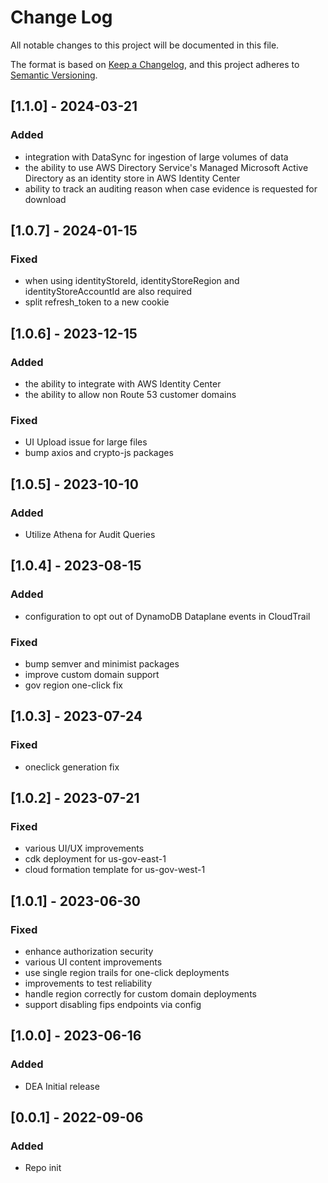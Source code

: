 # Change Log

All notable changes to this project will be documented in this file.

The format is based on [Keep a Changelog](https://keepachangelog.com/en/1.0.0/),
and this project adheres to [Semantic Versioning](https://semver.org/spec/v2.0.0.html).

## [1.1.0] - 2024-03-21

### Added

- integration with DataSync for ingestion of large volumes of data
- the ability to use AWS Directory Service's Managed Microsoft Active Directory as an identity store in AWS Identity Center
- ability to track an auditing reason when case evidence is requested for download

## [1.0.7] - 2024-01-15

### Fixed

- when using identityStoreId, identityStoreRegion and identityStoreAccountId are also required
- split refresh_token to a new cookie

## [1.0.6] - 2023-12-15

### Added

- the ability to integrate with AWS Identity Center
- the ability to allow non Route 53 customer domains

### Fixed

- UI Upload issue for large files
- bump axios and crypto-js packages

## [1.0.5] - 2023-10-10

### Added

- Utilize Athena for Audit Queries

## [1.0.4] - 2023-08-15

### Added

- configuration to opt out of DynamoDB Dataplane events in CloudTrail

### Fixed

- bump semver and minimist packages
- improve custom domain support
- gov region one-click fix

## [1.0.3] - 2023-07-24

### Fixed

- oneclick generation fix

## [1.0.2] - 2023-07-21

### Fixed

- various UI/UX improvements
- cdk deployment for us-gov-east-1
- cloud formation template for us-gov-west-1

## [1.0.1] - 2023-06-30

### Fixed

- enhance authorization security
- various UI content improvements
- use single region trails for one-click deployments
- improvements to test reliability
- handle region correctly for custom domain deployments
- support disabling fips endpoints via config

## [1.0.0] - 2023-06-16

### Added

- DEA Initial release

## [0.0.1] - 2022-09-06

### Added

- Repo init
